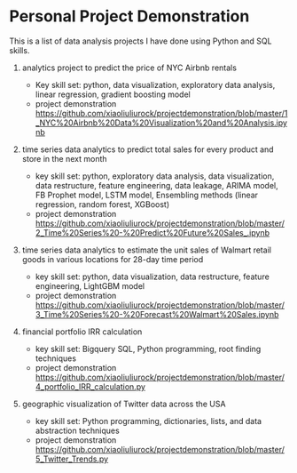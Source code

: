 # Personal Project Demonstration
This is a list of data analysis projects I have done using Python and SQL skills. 

1. analytics project to predict the price of NYC Airbnb rentals

    * Key skill set: python, data visualization, exploratory data analysis, linear regression, gradient boosting model
    * project demonstration https://github.com/xiaoliuliurock/projectdemonstration/blob/master/1_NYC%20Airbnb%20Data%20Visualization%20and%20Analysis.ipynb

2. time series data analytics to predict total sales for every product and store in the next month
    
    * key skill set: python, exploratory data analysis, data visualization, data restructure, feature engineering, data leakage, ARIMA model, FB Prophet model, LSTM model, Ensembling methods (linear regression, random forest, XGBoost)
    * project demonstration https://github.com/xiaoliuliurock/projectdemonstration/blob/master/2_Time%20Series%20-%20Predict%20Future%20Sales_.ipynb
    
3. time series data analytics to estimate the unit sales of Walmart retail goods in various locations for 28-day time period
    
    * key skill set: python, data visualization, data restructure, feature engineering, LightGBM model
    * project demonstration https://github.com/xiaoliuliurock/projectdemonstration/blob/master/3_Time%20Series%20-%20Forecast%20Walmart%20Sales.ipynb

4. financial portfolio IRR calculation

    * key skill set: Bigquery SQL, Python programming, root finding techniques
    * project demonstration https://github.com/xiaoliuliurock/projectdemonstration/blob/master/4_portfolio_IRR_calculation.py
    
5. geographic visualization of Twitter data across the USA
    
    * key skill set: Python programming, dictionaries, lists, and data abstraction techniques
    * project demonstration https://github.com/xiaoliuliurock/projectdemonstration/blob/master/5_Twitter_Trends.py
